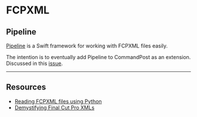 # FCPXML

## Pipeline

[Pipeline](https://github.com/reuelk/pipeline) is a Swift framework for working with FCPXML files easily.

The intention is to eventually add Pipeline to CommandPost as an extension. Discussed in this [issue](https://github.com/CommandPost/CommandPost/issues/370).

---

## Resources

* [Reading FCPXML files using Python](https://github.com/elusive-ideas/fcpxml_reader)
* [Demystifying Final Cut Pro XMLs](http://www.fcp.co/final-cut-pro/tutorials/1912-demystifying-final-cut-pro-xmls-by-philip-hodgetts-and-gregory-clarke)